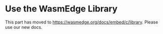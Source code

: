 # Use the WasmEdge Library

This part has moved to <https://wasmedge.org/docs/embed/c/library>. Please use our new docs.
